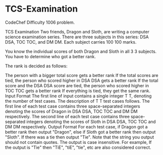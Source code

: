 # TCS-Examination
CodeChef Difficulty 1006 problem.

TCS Examination
Two friends, Dragon and Sloth, are writing a computer science examination series. There are three subjects in this series: 
DSA
DSA, 
TOC
TOC, and 
DM
DM. Each subject carries 
100
100 marks.

You know the individual scores of both Dragon and Sloth in all 
3
3 subjects. You have to determine who got a better rank.

The rank is decided as follows:

The person with a bigger total score gets a better rank
If the total scores are tied, the person who scored higher in 
DSA
DSA gets a better rank
If the total score and the 
DSA
DSA score are tied, the person who scored higher in 
TOC
TOC gets a better rank
If everything is tied, they get the same rank.
Input Format
The first line of input contains a single integer 
T
T, denoting the number of test cases. The description of 
T
T test cases follows.
The first line of each test case contains three space-separated integers denoting the scores of Dragon in 
DSA
DSA, 
TOC
TOC and 
DM
DM respectively.
The second line of each test case contains three space-separated integers denoting the scores of Sloth in 
DSA
DSA, 
TOC
TOC and 
DM
DM respectively.
Output Format
For each test case, if Dragon got a better rank then output "Dragon", else if Sloth got a better rank then output "Sloth". If there was a tie then output "Tie". Note that the string you output should not contain quotes.
The output is case insensitive. For example, If the output is "Tie" then "TiE", "tiE", "tie", etc are also considered correct.
